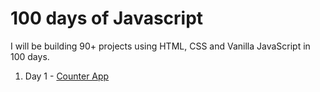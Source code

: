 # 100 days of Javascript 
I will be building 90+ projects using HTML, CSS and Vanilla JavaScript in 100 days.

1. Day 1 - [Counter App](#)
